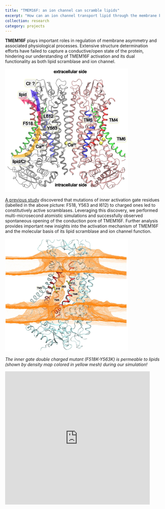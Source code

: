 ```yaml
---
title: "TMEM16F: an ion channel can scramble lipids"
excerpt: "How can an ion channel transport lipid through the membrane bilayer? <br/><img src='/images/TMEM16F.png'  width=300><br/>"
collection: research
category: projects
---
```


**TMEM16F** plays important roles in regulation of membrane asymmetry and associated physiological processes. Extensive structure determination efforts have failed to capture a conductive/open state of the protein, hindering our understanding of TMEM16F activation and its dual functionality as both lipid scramblase and ion channel. 

<img src='/images/TMEM16F.png' width=400>

[A previous study](https://www.nature.com/articles/s41467-019-09778-7) discovered that mutations of inner activation gate residues (labelled in the above picture: F518, Y563 and I612) to charged ones led to constitutively active scramblases. Leveraging this discovery, we performed multi-microsecond atomistic simulations and successfully observed spontaneous opening of the conduction pore of TMEM16F. Further analysis provides important new insights into the activation mechanism of TMEM16F and the molecular basis of its lipid scramblase and ion channel function.

<img src='/images/TMEM16F_pathways.png' width=400>

*The inner gate double charged mutant  (F518K-Y563K) is permeable to lipids (shown by density map colored in yellow mesh) during our simulation!*

<iframe width="471" height="433" src="https://www.youtube.com/embed/kbpEf4WfJj8" title="mTMEM16F is an ion channel and also a lipid scramblase." frameborder="0" allow="accelerometer; autoplay; clipboard-write; encrypted-media; gyroscope; picture-in-picture" allowfullscreen></iframe>
